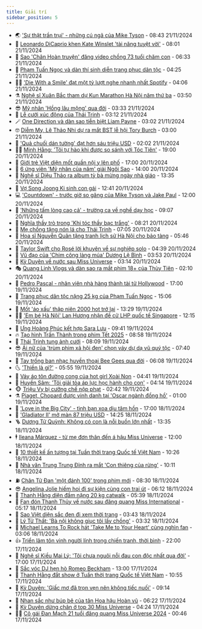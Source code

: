 ```yaml
---
title: Giải trí
sidebar_position: 5
---
```


<!-- vnexpress-giai-tri:START -->
- 🌏 [&#39;Sự thật trần trụi&#39; - những cú ngã của Mike Tyson](https://vnexpress.net/su-that-tran-trui-nhung-cu-nga-cua-mike-tyson-4818545.html) - 08:43 21/11/2024
- 💫 [Leonardo DiCaprio khen Kate Winslet &#39;tài năng tuyệt vời&#39;](https://vnexpress.net/leonardo-dicaprio-khen-kate-winslet-tai-nang-tuyet-voi-4818697.html) - 08:01 21/11/2024
- 🌮 [Sao &#39;Chân Hoàn truyện&#39; đăng video chồng 73 tuổi chăm con](https://vnexpress.net/sao-chan-hoan-truyen-dang-video-chong-73-tuoi-cham-con-4818537.html) - 06:33 21/11/2024
- 🧠 [Phạm Tuấn Ngọc và dàn thí sinh diễn trang phục dân tộc](https://vnexpress.net/pham-tuan-ngoc-va-dan-thi-sinh-dien-trang-phuc-dan-toc-4818589.html) - 04:25 21/11/2024
- 👨‍🏫 [&#39;Die With a Smile&#39; đạt một tỷ lượt nghe nhanh nhất Spotify](https://vnexpress.net/die-with-a-smile-dat-mot-ty-luot-nghe-nhanh-nhat-spotify-4818583.html) - 04:06 21/11/2024
- ⚗️ [Nghệ sĩ Xuân Bắc tham dự Kun Marathon Hà Nội năm thứ ba](https://vnexpress.net/nghe-si-xuan-bac-tham-du-kun-marathon-ha-noi-nam-thu-ba-4818575.html) - 03:50 21/11/2024
- 😎 [Mỹ nhân &#39;Hồng lâu mộng&#39; qua đời](https://vnexpress.net/my-nhan-hong-lau-mong-qua-doi-4818577.html) - 03:33 21/11/2024
- 🫣 [Lễ cưới xúc động của Thái Trinh](https://vnexpress.net/le-cuoi-xuc-dong-cua-thai-trinh-4818554.html) - 03:12 21/11/2024
- 🪄 [One Direction và dàn sao tiễn biệt Liam Payne](https://vnexpress.net/one-direction-va-dan-sao-tien-biet-liam-payne-4818503.html) - 03:02 21/11/2024
- 🤓 [Diễm My, Lê Thảo Nhi dự ra mắt BST lễ hội Tory Burch](https://vnexpress.net/diem-my-le-thao-nhi-du-ra-mat-bst-le-hoi-tory-burch-4818439.html) - 03:00 21/11/2024
- 🫶 [&#39;Quả chuối dán tường&#39; đạt hơn sáu triệu USD](https://vnexpress.net/qua-chuoi-dan-tuong-dat-hon-sau-trieu-usd-4818541.html) - 02:02 21/11/2024
- 🧑‍🏫 [Minh Hằng: &#39;Tôi tự hào khi được so sánh với Tóc Tiên&#39;](https://vnexpress.net/minh-hang-toi-tu-hao-khi-duoc-so-sanh-voi-toc-tien-4817568.html) - 19:00 20/11/2024
- 🦄 [Giới trẻ Việt diện mốt quần nội y lên phố](https://vnexpress.net/gioi-tre-viet-dien-mot-quan-noi-y-len-pho-4818229.html) - 17:00 20/11/2024
- 💫 [6 ứng viên &#39;Mỹ nhân của năm&#39; giải Ngôi Sao](https://vnexpress.net/6-ung-vien-my-nhan-cua-nam-giai-ngoi-sao-4818371.html) - 14:00 20/11/2024
- 🎊 [Nghệ sĩ Diệu Thảo ra album tỳ bà mừng ngày nhà giáo](https://vnexpress.net/nghe-si-dieu-thao-ra-album-ty-ba-mung-ngay-nha-giao-4818359.html) - 13:35 20/11/2024
- 👹 [Vợ Song Joong Ki sinh con gái](https://vnexpress.net/vo-song-joong-ki-sinh-con-gai-4818450.html) - 12:41 20/11/2024
- 💻 [&#39;Countdown&#39; - trước giờ so găng của Mike Tyson và Jake Paul](https://vnexpress.net/giai-tri/phim/thu-vien-phim/countdown-paul-vs-tyson-752) - 12:00 20/11/2024
- 🤡 [&#39;Những tấm lòng cao cả&#39; - trường ca về nghề dạy học](https://vnexpress.net/nhung-tam-long-cao-ca-truong-ca-ve-nghe-day-hoc-4818101.html) - 09:07 20/11/2024
- 🥰 [Nghĩa thầy trò trong &#39;Khi tóc thầy bạc trắng&#39;](https://vnexpress.net/nghia-thay-tro-trong-khi-toc-thay-bac-trang-4817756.html) - 08:21 20/11/2024
- 🚀 [Mẹ chồng tặng nón lá cho Thái Trinh](https://vnexpress.net/me-chong-tang-non-la-cho-thai-trinh-4818102.html) - 07:05 20/11/2024
- 📝 [Họa sĩ Nguyễn Quân tặng tranh lịch sử Hà Nội cho bảo tàng](https://vnexpress.net/hoa-si-nguyen-quan-tang-tranh-lich-su-ha-noi-cho-bao-tang-4818137.html) - 05:46 20/11/2024
- 🐲 [Taylor Swift cho Rosé lời khuyên về sự nghiệp solo](https://vnexpress.net/taylor-swift-cho-rose-loi-khuyen-ve-su-nghiep-solo-4818099.html) - 04:39 20/11/2024
- 🎃 [Vũ đạo của &#39;Chim công làng múa&#39; Dương Lệ Bình](https://vnexpress.net/vu-dao-cua-chim-cong-lang-mua-duong-le-binh-4818138.html) - 03:53 20/11/2024
- 🤠 [Kỳ Duyên về nước sau Miss Universe](https://vnexpress.net/ky-duyen-ve-nuoc-sau-miss-universe-4818114.html) - 03:14 20/11/2024
- 🎭 [Quang Linh Vlogs và dàn sao ra mắt phim 18+ của Thùy Tiên](https://vnexpress.net/quang-linh-vlogs-va-dan-sao-ra-mat-phim-18-cua-thuy-tien-4818073.html) - 02:10 20/11/2024
- 🧰 [Pedro Pascal - nhân viên nhà hàng thành tài tử Hollywood](https://vnexpress.net/pedro-pascal-nhan-vien-nha-hang-thanh-tai-tu-hollywood-4817668.html) - 17:00 19/11/2024
- 🦍 [Trang phục dân tộc nặng 25 kg của Phạm Tuấn Ngọc](https://vnexpress.net/trang-phuc-dan-toc-nang-25-kg-cua-pham-tuan-ngoc-4818010.html) - 15:06 19/11/2024
- 🌝 [Mốt &#39;áo xấu&#39; thập niên 2000 hot trở lại](https://vnexpress.net/mot-ao-xau-thap-nien-2000-hot-tro-lai-4817949.html) - 13:29 19/11/2024
- 🧑‍💻 [&#39;Em bé Hà Nội&#39; Lan Hương nhận đề cử LHP quốc tế Singapore](https://vnexpress.net/em-be-ha-noi-lan-huong-nhan-de-cu-lhp-quoc-te-singapore-4817981.html) - 12:15 19/11/2024
- 🥸 [Ưng Hoàng Phúc kết hợp Sara Lưu](https://vnexpress.net/ung-hoang-phuc-ket-hop-sara-luu-4816883.html) - 09:41 19/11/2024
- 🔥 [Tạo hình Trấn Thành trong phim Tết 2025](https://vnexpress.net/tao-hinh-tran-thanh-trong-phim-tet-2025-4817884.html) - 08:58 19/11/2024
- 🐎 [Thái Trinh tung ảnh cưới](https://vnexpress.net/thai-trinh-tung-anh-cuoi-4817867.html) - 08:09 19/11/2024
- 😎 [Ái nữ của &#39;trùm phim xã hội đen&#39; chọn váy dự dạ vũ quý tộc](https://vnexpress.net/ai-nu-cua-trum-phim-xa-hoi-den-chon-vay-du-da-vu-quy-toc-4817849.html) - 07:40 19/11/2024
- 🦄 [Tay trống ban nhạc huyền thoại Bee Gees qua đời](https://vnexpress.net/tay-trong-ban-nhac-huyen-thoai-bee-gees-qua-doi-4817770.html) - 06:08 19/11/2024
- 🌜 [&#39;Thiền là gì?&#39;](https://vnexpress.net/thien-la-gi-4816723.html) - 05:55 19/11/2024
- 🚦 [Váy áo tôn đường cong của hot girl Xoài Non](https://vnexpress.net/vay-ao-ton-duong-cong-cua-hot-girl-xoai-non-4817736.html) - 04:41 19/11/2024
- 🧐 [Huyền Sâm: &#39;Tôi giải tỏa áp lực học hành cho con&#39;](https://vnexpress.net/huyen-sam-toi-giai-toa-ap-luc-hoc-hanh-cho-con-4817354.html) - 04:14 19/11/2024
- 🐵 [Triệu Vy bị cưỡng chế nộp phạt](https://vnexpress.net/trieu-vy-bi-cuong-che-nop-phat-4817649.html) - 02:42 19/11/2024
- ⚗️ [Piaget, Chopard được vinh danh tại &#39;Oscar ngành đồng hồ&#39;](https://vnexpress.net/piaget-chopard-duoc-vinh-danh-tai-oscar-nganh-dong-ho-4817360.html) - 01:00 19/11/2024
- 👺 [&#39;Love in the Big City&#39; - tình bạn xoa dịu tâm hồn](https://vnexpress.net/giai-tri/phim/thu-vien-phim/love-in-the-big-city-751) - 17:00 18/11/2024
- 🌊 [&#39;Gladiator II&#39; mở màn 87 triệu USD](https://vnexpress.net/gladiator-ii-mo-man-87-trieu-usd-4817504.html) - 14:25 18/11/2024
- 🪜 [Dương Tử Quỳnh: Không có con là nỗi buồn lớn nhất](https://vnexpress.net/duong-tu-quynh-khong-co-con-la-noi-buon-lon-nhat-4817518.html) - 13:35 18/11/2024
- 🕴 [Ileana Márquez - từ mẹ đơn thân đến á hậu Miss Universe](https://vnexpress.net/ileana-marquez-tu-me-don-than-den-a-hau-miss-universe-4817260.html) - 12:00 18/11/2024
- 💃 [10 thiết kế ấn tượng tại Tuần thời trang Quốc tế Việt Nam](https://vnexpress.net/10-thiet-ke-an-tuong-tai-tuan-thoi-trang-quoc-te-viet-nam-4817472.html) - 10:26 18/11/2024
- 🦄 [Nhà văn Trung Trung Đỉnh ra mắt &#39;Con thiêng của rừng&#39;](https://vnexpress.net/nha-van-trung-trung-dinh-ra-mat-con-thieng-cua-rung-4817284.html) - 10:11 18/11/2024
- ⛽️ [Chân Tử Đan &#39;một đánh 100&#39; trong phim mới](https://vnexpress.net/chan-tu-dan-mot-danh-100-trong-phim-moi-4817311.html) - 08:30 18/11/2024
- 😎 [Angelina Jolie hiếm hoi đi sự kiện cùng con trai út](https://vnexpress.net/angelina-jolie-hiem-hoi-di-su-kien-cung-con-trai-ut-4817328.html) - 06:12 18/11/2024
- 🌊 [Thanh Hằng diện đầm nặng 20 kg catwalk](https://vnexpress.net/thanh-hang-dien-dam-nang-20-kg-catwalk-4817290.html) - 05:39 18/11/2024
- 🐲 [Fan đón Thanh Thủy về nước sau đăng quang Miss International](https://vnexpress.net/fan-don-thanh-thuy-ve-nuoc-sau-dang-quang-miss-international-4817230.html) - 05:17 18/11/2024
- 💂 [Sao Việt diện sắc đen đi xem thời trang](https://vnexpress.net/sao-viet-dien-sac-den-di-xem-thoi-trang-4817257.html) - 03:43 18/11/2024
- 🙉 [Lý Tử Thất: &#39;Bà nội không giục tôi lấy chồng&#39;](https://vnexpress.net/ly-tu-that-ba-noi-khong-giuc-toi-lay-chong-4817207.html) - 03:32 18/11/2024
- 💪 [Michael Learns To Rock hát &#39;Take Me to Your Heart&#39; cùng nghìn fan](https://vnexpress.net/michael-learns-to-rock-hat-take-me-to-your-heart-cung-nghin-fan-4817162.html) - 03:06 18/11/2024
- 👍 [Triển lãm tôn vinh người lính trong chiến tranh, thời bình](https://vnexpress.net/trien-lam-ton-vinh-nguoi-linh-trong-chien-tranh-thoi-binh-4817088.html) - 22:00 17/11/2024
- 💪 [Nghệ sĩ Kiều Mai Lý: &#39;Tôi chưa nguôi nỗi đau con độc nhất qua đời&#39;](https://vnexpress.net/nghe-si-kieu-mai-ly-toi-chua-nguoi-noi-dau-con-doc-nhat-qua-doi-4816473.html) - 17:00 17/11/2024
- 💄 [Sắc vóc DJ hẹn hò Romeo Beckham](https://vnexpress.net/sac-voc-dj-hen-ho-romeo-beckham-4817095.html) - 13:00 17/11/2024
- 🦩 [Thanh Hằng đắt show ở Tuần thời trang Quốc tế Việt Nam](https://vnexpress.net/thanh-hang-dat-show-o-tuan-thoi-trang-quoc-te-viet-nam-4817040.html) - 10:55 17/11/2024
- 🥸 [Kỳ Duyên: &#39;Giấc mơ đã trọn vẹn nên không tiếc nuối&#39;](https://vnexpress.net/ky-duyen-giac-mo-da-tron-ven-nen-khong-tiec-nuoi-4817059.html) - 09:14 17/11/2024
- 🧰 [Nhan sắc như búp bê của tân Hoa hậu Hoàn vũ](https://vnexpress.net/nhan-sac-nhu-bup-be-cua-tan-hoa-hau-hoan-vu-4817043.html) - 06:22 17/11/2024
- 💼 [Kỳ Duyên dừng chân ở top 30 Miss Universe](https://vnexpress.net/ky-duyen-dung-chan-o-top-30-miss-universe-4816936.html) - 04:24 17/11/2024
- 🧑‍💻 [Cô gái Đan Mạch 21 tuổi đăng quang Miss Universe 2024](https://vnexpress.net/co-gai-dan-mach-21-tuoi-dang-quang-miss-universe-2024-4816891-tong-thuat.html) - 00:46 17/11/2024<!-- vnexpress-giai-tri:END -->
